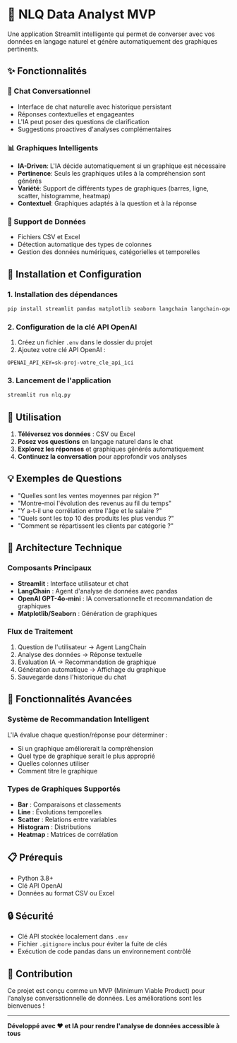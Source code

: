 # 🤖 NLQ Data Analyst MVP

Une application Streamlit intelligente qui permet de converser avec vos données en langage naturel et génère automatiquement des graphiques pertinents.

## ✨ Fonctionnalités

### 💬 Chat Conversationnel
- Interface de chat naturelle avec historique persistant
- Réponses contextuelles et engageantes
- L'IA peut poser des questions de clarification
- Suggestions proactives d'analyses complémentaires

### 📊 Graphiques Intelligents
- **IA-Driven**: L'IA décide automatiquement si un graphique est nécessaire
- **Pertinence**: Seuls les graphiques utiles à la compréhension sont générés
- **Variété**: Support de différents types de graphiques (barres, ligne, scatter, histogramme, heatmap)
- **Contextuel**: Graphiques adaptés à la question et à la réponse

### 📁 Support de Données
- Fichiers CSV et Excel
- Détection automatique des types de colonnes
- Gestion des données numériques, catégorielles et temporelles

## 🚀 Installation et Configuration

### 1. Installation des dépendances
```bash
pip install streamlit pandas matplotlib seaborn langchain langchain-openai langchain-experimental openai python-dotenv
```

### 2. Configuration de la clé API OpenAI
1. Créez un fichier `.env` dans le dossier du projet
2. Ajoutez votre clé API OpenAI :
```
OPENAI_API_KEY=sk-proj-votre_cle_api_ici
```

### 3. Lancement de l'application
```bash
streamlit run nlq.py
```

## 🎯 Utilisation

1. **Téléversez vos données** : CSV ou Excel
2. **Posez vos questions** en langage naturel dans le chat
3. **Explorez les réponses** et graphiques générés automatiquement
4. **Continuez la conversation** pour approfondir vos analyses

## 💡 Exemples de Questions

- "Quelles sont les ventes moyennes par région ?"
- "Montre-moi l'évolution des revenus au fil du temps"
- "Y a-t-il une corrélation entre l'âge et le salaire ?"
- "Quels sont les top 10 des produits les plus vendus ?"
- "Comment se répartissent les clients par catégorie ?"

## 🔧 Architecture Technique

### Composants Principaux
- **Streamlit** : Interface utilisateur et chat
- **LangChain** : Agent d'analyse de données avec pandas
- **OpenAI GPT-4o-mini** : IA conversationnelle et recommandation de graphiques
- **Matplotlib/Seaborn** : Génération de graphiques

### Flux de Traitement
1. Question de l'utilisateur → Agent LangChain
2. Analyse des données → Réponse textuelle
3. Évaluation IA → Recommandation de graphique
4. Génération automatique → Affichage du graphique
5. Sauvegarde dans l'historique du chat

## 🎨 Fonctionnalités Avancées

### Système de Recommandation Intelligent
L'IA évalue chaque question/réponse pour déterminer :
- Si un graphique améliorerait la compréhension
- Quel type de graphique serait le plus approprié
- Quelles colonnes utiliser
- Comment titre le graphique

### Types de Graphiques Supportés
- **Bar** : Comparaisons et classements
- **Line** : Évolutions temporelles
- **Scatter** : Relations entre variables
- **Histogram** : Distributions
- **Heatmap** : Matrices de corrélation

## 📋 Prérequis

- Python 3.8+
- Clé API OpenAI
- Données au format CSV ou Excel

## 🔒 Sécurité

- Clé API stockée localement dans `.env`
- Fichier `.gitignore` inclus pour éviter la fuite de clés
- Exécution de code pandas dans un environnement contrôlé

## 🤝 Contribution

Ce projet est conçu comme un MVP (Minimum Viable Product) pour l'analyse conversationnelle de données. Les améliorations sont les bienvenues !

---

**Développé avec ❤️ et IA pour rendre l'analyse de données accessible à tous**